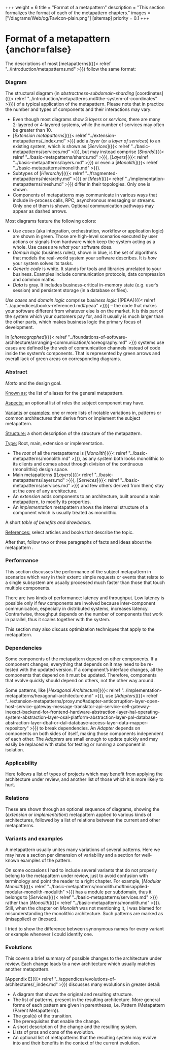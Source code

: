 +++
weight = 6
title = "Format of a metapattern"
description = "This section formalizes the format of each of the metapattern chapters."
images = ["/diagrams/Web/og/Favicon-plain.png"]
[sitemap]
  priority = 0.1
+++

# Format of a metapattern {anchor=false}

The descriptions of most [metapatterns]({{< relref "../introduction/metapatterns.md" >}}) follow the same format:

### Diagram

The structural diagram \(in *abstractness\-subdomain\-sharding* [coordinates]({{< relref "../introduction/metapatterns.md#the-system-of-coordinates" >}})\) of a typical application of the metapattern\. Please note that in practice the number and types of components and their interactions may vary:

- Even though most diagrams show 3 *layers* or *services*, there are many 2\-layered or 4\-layered systems, while the number of services may often be greater than 10\.
- [*Extension metapatterns*]({{< relref "../extension-metapatterns/_index.md" >}}) add a *layer* \(or a *layer of services*\) to an existing system, which is shown as [*Services*]({{< relref "../basic-metapatterns/services.md" >}}), but may instead comprise [*Shards*]({{< relref "../basic-metapatterns/shards.md" >}}), [*Layers*]({{< relref "../basic-metapatterns/layers.md" >}}) or even a [*Monolith*]({{< relref "../basic-metapatterns/monolith.md" >}})\.
- Subtypes of [*Hierarchy*]({{< relref "../fragmented-metapatterns/hierarchy.md" >}}) or [*Mesh*]({{< relref "../implementation-metapatterns/mesh.md" >}}) differ in their topologies\. Only one is shown\.
- Components of metapatterns may communicate in various ways that include in\-process calls, RPC, asynchronous messaging or streams\. Only one of them is shown\. Optional communication pathways may appear as dashed arrows\.


Most diagrams feature the following colors:

- *Use cases* \(aka integration, orchestration, workflow or application logic\) are shown in green\. Those are high\-level scenarios executed by user actions or signals from hardware which keep the system acting as a whole\. Use cases are *what* your software does\.
- *Domain logic* \(business rules\), shown in blue, is the set of algorithms that models the real\-world system your software describes\. It is *how* your system solves its tasks\.
- *Generic code* is white\. It stands for tools and libraries unrelated to your business\. Examples include communication protocols, data compression and common maths\.
- *Data* is gray\. It includes business\-critical in\-memory state \(e\.g\. user’s session\) and persistent storage \(in a database or files\)\.


*Use cases* and *domain logic* comprise *business logic* \[[PEAA]({{< relref "../appendices/books-referenced.md#peaa" >}})\] – the code that makes your software different from whatever else is on the market\. It is this part of the system which your customers pay for, and it usually is much larger than the other parts, which makes business logic the primary focus of development\.

In [*choreographed*]({{< relref "../foundations-of-software-architecture/arranging-communication/choreography.md" >}}) systems use cases are defined by the web of communication channels instead of code inside the system’s components\. That is represented by green arrows and overall lack of green areas on corresponding diagrams\.

### Abstract

*Motto* and the design goal\.

<ins>Known as:</ins> the list of aliases for the general metapattern\.

<ins>Aspects:</ins> an optional list of roles the subject component may have\.

<ins>Variants</ins> or <ins>examples:</ins> one or more lists of notable variations in, patterns or common architectures that derive from or implement the subject metapattern\.

<ins>Structure:</ins> a short description of the structure of the metapattern\.

<ins>Type:</ins> Root, main, extension or implementation\.

- The *root* of all the metapatterns is [*Monolith*]({{< relref "../basic-metapatterns/monolith.md" >}}), as any system both looks monolithic to its clients and comes about through division of the continuous \(monolithic\) design space\.
- Main metapatterns \([*Layers*]({{< relref "../basic-metapatterns/layers.md" >}}), [*Services*]({{< relref "../basic-metapatterns/services.md" >}}) and few others derived from them\) stay at the *core* of any architecture\.
- An *extension* adds components to an architecture, built around a main metapattern, to modify its properties\.
- An *implementation* metapattern shows the internal structure of a component which is usually treated as monolithic\.


A short *table of benefits and drawbacks*\.

<ins>References:</ins> select articles and books that describe the topic\.

After that, follow two or three paragraphs of facts and ideas about the metapattern \.

### Performance

This section discusses the performance of the subject metapattern in scenarios which vary in their extent: simple requests or events that relate to a single subsystem are usually processed much faster than those that touch multiple components\.

There are two kinds of performance: latency and throughput\. Low latency is possible only if few components are involved because inter\-component communication, especially in distributed systems, increases latency\. Contrariwise, throughput depends on the number of components that work in parallel, thus it scales together with the system\.

This section may also discuss optimization techniques that apply to the metapattern\.

### Dependencies

Some components of the metapattern depend on other components\. If a component changes, everything that depends on it may need to be re\-tested with the updated version\. If a component’s interface changes, all the components that depend on it must be updated\. Therefore, components that evolve quickly should depend on others, not the other way around\.

Some patterns, like [*Hexagonal Architecture*]({{< relref "../implementation-metapatterns/hexagonal-architecture.md" >}}), use [*Adapters*]({{< relref "../extension-metapatterns/proxy.md#adapter-anticorruption-layer-open-host-service-gateway-message-translator-api-service-cell-gateway-inexact-backend-for-frontend-hardware-abstraction-layer-hal-operating-system-abstraction-layer-osal-platform-abstraction-layer-pal-database-abstraction-layer-dbal-or-dal-database-access-layer-data-mapper-repository" >}}) to break dependencies\. An *Adapter* depends on components on both sides of itself, making those components independent of each other\. The *Adapters* are small enough to update quickly and may easily be replaced with stubs for testing or running a component in isolation\.

### Applicability

Here follows a list of types of projects which may benefit from applying the architecture under review, and another list of those which it is more likely to hurt\.

### Relations

These are shown through an optional sequence of diagrams, showing the \(*extension* or *implementation*\) metapattern applied to various kinds of architectures, followed by a list of relations between the current and other metapatterns\.

### Variants and examples

A metapattern usually unites many variations of several patterns\. Here we may have a section per dimension of variability and a section for well\-known examples of the pattern\.

On some occasions I had to include several variants that do not properly belong to the metapattern under review, just to avoid confusion with terminology and point the reader to a right chapter\. For example, [*Modular Monolith*]({{< relref "../basic-metapatterns/monolith.md#misapplied-modular-monolith-modulith" >}}) has a module per subdomain, thus it belongs to [*Services*]({{< relref "../basic-metapatterns/services.md" >}}) rather than [*Monolith*]({{< relref "../basic-metapatterns/monolith.md" >}})\. Still, when the chapter on *Monolith* was not mentioning it, I was blamed for misunderstanding the monolithic architecture\. Such patterns are marked as \(misapplied\) or \(inexact\)\.

I tried to show the difference between synonymous names for every variant or example whenever I could identify one\.

### Evolutions

This covers a brief summary of possible changes to the architecture under review\. Each change leads to a new architecture which usually matches another metapattern\.

[Appendix E]({{< relref "../appendices/evolutions-of-architectures/_index.md" >}}) discusses many evolutions in greater detail:

- A diagram that shows the original and resulting structure\.
- The list of patterns, present in the resulting architecture\. More general forms of each pattern are given in parentheses, i\.e\. Pattern \(Metapattern \(Parent Metapattern\)\)\.
- The goal\(s\) of the transition\.
- The prerequisites that enable the change\.
- A short description of the change and the resulting system\.
- Lists of pros and cons of the evolution\.
- An optional list of metapatterns that the resulting system may evolve into and their benefits in the context of the current evolution\.
